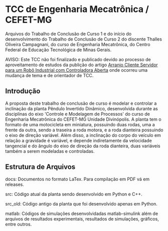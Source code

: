 # TCC de Engenharia Mecatrônica / CEFET-MG

Arquivos do Trabalho de Conclusão de Curso 1 e do início do desenvolvimento do Trabalho de Conclusão de Curso 2 do discente Thalles Oliveira Campagnani, do curso de Engenharia Mecatrônica, do Centro Federal de Educação Tecnológica de Minas Gerais.

AVISO: Este TCC não foi finalizado e publicado devido ao processo de aproveitamento de estudos da publição do artigo [Arranjo Cliente Servidor para um Robô Industrial com Controladora Aberta](https://github.com/campagnani/Artigo-Open-SBAI) onde ocorreu uma mudança de tema e de orientador de TCC.

## Introdução

A proposta deste trabalho de conclusão de curso é modelar e controlar a inclinação da planta Pêndulo Invertido Dinâmico, desenvolvida durante as disciplinas do eixo 'Controle e Modelagem de Processos' do curso de Engenharia Mecatrônica do CEFET-MG Unidade Divinópolis. A planta tem o formato de uma motocicleta em miniatura, possuindo duas rodas, uma a frente da outra, sendo a traseira a roda motora, e a roda dianteira possuindo o eixo de direção variável. Além disso, a inclinação do corpo do veículo em relação a gravidade é variável, e depende indiretamente da velocidade tangencial e do ângulo do eixo de direção da roda dianteira, duas variáveis também a serem modeladas e controladas.

## Estrutura de Arquivos

docs: Documentos no formato LaTex. Para compilação em PDF vá em releases.

src: Código atual da planta sendo desenvolvido em Python e C++.

src_old: Código antigo da planta que foi desenvolvido apenas em Python.

matlab: Códigos de simulações desenvolvidadas matlab-simulink além de arquivos de resultados experimentais, resultados de simulações, gráficos, entre outros.
